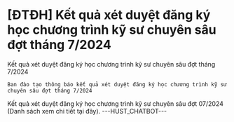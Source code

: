 # [ĐTĐH] Kết quả xét duyệt đăng ký học chương trình kỹ sư chuyên sâu đợt tháng 7/2024

Kết quả xét duyệt đăng ký học chương trình kỹ sư chuyên sâu đợt tháng 7/2024
        
	Ban đào tạo thông báo kết quả xét duyệt đăng ký học chương trình kỹ sư chuyên sâu đợt tháng 7/2024

Kết quả xét duyệt đăng ký học chương trình kỹ sư chuyên sâu đợt 07/2024 (Danh sách xem chi tiết tại đây). 
 ---HUST_CHATBOT---